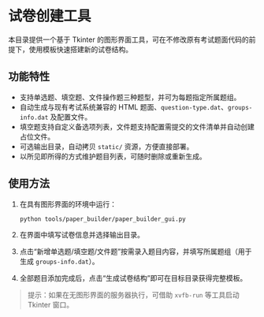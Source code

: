 # 试卷创建工具

本目录提供一个基于 Tkinter 的图形界面工具，可在不修改原有考试题面代码的前提下，使用模板快速搭建新的试卷结构。

## 功能特性

- 支持单选题、填空题、文件操作题三种题型，并可为每题指定所属题组。
- 自动生成与现有考试系统兼容的 HTML 题面、`question-type.dat`、`groups-info.dat` 及配置文件。
- 填空题支持自定义备选项列表，文件题支持配置需提交的文件清单并自动创建占位文件。
- 可选输出目录，自动拷贝 `static/` 资源，方便直接部署。
- 以所见即所得的方式维护题目列表，可随时删除或重新生成。

## 使用方法

1. 在具有图形界面的环境中运行：

   ```bash
   python tools/paper_builder/paper_builder_gui.py
   ```

2. 在界面中填写试卷信息并选择输出目录。
3. 点击“新增单选题/填空题/文件题”按需录入题目内容，并填写所属题组（用于生成 `groups-info.dat`）。
4. 全部题目添加完成后，点击“生成试卷结构”即可在目标目录获得完整模板。

> 提示：如果在无图形界面的服务器执行，可借助 `xvfb-run` 等工具启动 Tkinter 窗口。
